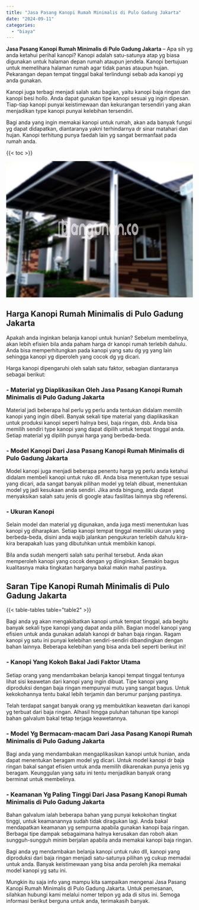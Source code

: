 ```yaml
---
title: "Jasa Pasang Kanopi Rumah Minimalis di Pulo Gadung Jakarta"
date: "2024-09-11"
categories: 
  - "biaya"
---
```


**Jasa Pasang Kanopi Rumah Minimalis di Pulo Gadung Jakarta** – Apa sih yg anda ketahui perihal kanopi? Kanopi adalah satu-satunya atap yg biasa digunakan untuk halaman depan rumah ataupun jendela. Kanopi bertujuan untuk memelihara halaman rumah agar tidak panas ataupun hujan. Pekarangan depan tempat tinggal bakal terlindungi sebab ada kanopi yg anda gunakan.

Kanopi juga terbagi menjadi salah satu bagian, yaitu kanopi baja ringan dan kanopi besi hollo. Anda dapat gunakan tipe kanopi sesuai yg ingin dipesan. Tiap-tiap kanopi punyai keistimewaan dan kekurangan tersendiri yang akan menjadikan type kanopi punyai kelebihan tersendiri.

Bagi anda yang ingin memakai kanopi untuk rumah, akan ada banyak fungsi yg dapat didapatkan, diantaranya yakni terhindarnya dr sinar matahari dan hujan. Kanopi terhitung punya faedah lain yg sangat bermanfaat pada rumah anda.

{{< toc >}}

![Jasa Pasang Kanopi Rumah Minimalis di Pulo Gadung Jakarta](/images/harga-kanopi-minimalis-16.png)

## Harga Kanopi Rumah Minimalis di Pulo Gadung Jakarta

Apakah anda inginkan belanja kanopi untuk hunian? Sebelum membelinya, akan lebih efisien bila anda paham harga dr kanopi rumah terlebih dahulu. Anda bisa memperhitungkan pada kanopi yang satu dg yg yang lain sehingga kanopi yg diperoleh yang cocok dg yg dicari.

Harga kanopi dipengaruhi oleh salah satu faktor, sebagian diantaranya sebagai berikut:

### \- Material yg Diaplikasikan Oleh Jasa Pasang Kanopi Rumah Minimalis di Pulo Gadung Jakarta

Material jadi beberapa hal perlu yg perlu anda tentukan didalam memilih kanopi yang ingin dibeli. Banyak sekali tipe material yang diaplikasikan untuk produksi kanopi seperti halnya besi, baja ringan, dsb. Anda bisa memilih sendiri type kanopi yang dapat dipilih untuk tempat tinggal anda. Setiap material yg dipilih punyai harga yang berbeda-beda.

### \- Model Kanopi Dari Jasa Pasang Kanopi Rumah Minimalis di Pulo Gadung Jakarta

Model kanopi juga menjadi beberapa penentu harga yg perlu anda ketahui didalam membeli kanopi untuk ruko dll. Anda bisa menentukan type sesuai yang dicari, ada sangat banyak pilihan model yg telah dibuat, menentukan model yg jadi kesukaan anda sendiri. Jika anda bingung, anda dapat menyaksikan salah satu jenis di google atau fasilitas lainnya sbg referensi.

### \- Ukuran Kanopi

Selain model dan material yg digunakan, anda juga mesti menentukan luas kanopi yg diharapkan. Setiap kanopi tempat tinggal memiliki ukuran yang berbeda-beda, disini anda wajib jalankan pengukuran terlebih dahulu kira-kira berapakah luas yang dibutuhkan untuk membikin kanopi.

Bila anda sudah mengerti salah satu perihal tersebut. Anda akan memperoleh kanopi yang cocok dengan yg diinginkan. Semakin bagus kualitasnya maka tingkatan harganya bakal makin mahal pastinya.

## Saran Tipe Kanopi Rumah Minimalis di Pulo Gadung Jakarta

{{< table-tables table="table2" >}}

Bagi anda yg akan mengakibatkan kanopi untuk tempat tinggal, ada begitu banyak sekali type kanopi yang dapat anda pilih. Bagian model kanopi yang efisien untuk anda gunakan adalah kanopi dr bahan baja ringan. Ragam kanopi yg satu ini punyai kelebihan sendiri-sendiri dibandingkan dengan bahan lainnya. Beberapa kelebihan yang bisa anda beli seperti berikut ini!

### \- Kanopi Yang Kokoh Bakal Jadi Faktor Utama

Setiap orang yang mendambakan belanja kanopi tempat tinggal tentunya lihat sisi keawetan dari kanopi yang ingin dibuat. Tipe kanopi yang diproduksi dengan baja ringan mempunyai mutu yang sangat bagus. Untuk kekokohannya tentu bakal lebih terjamin dan berumur panjang pastinya.

Telah terdapat sangat banyak orang yg membuktikan keawetan dari kanopi yg terbuat dari baja ringan. Alhasil hingga puluhan tahunan tipe kanopi bahan galvalum bakal tetap terjaga keawetannya.

### \- Model Yg Bermacam-macam Dari Jasa Pasang Kanopi Rumah Minimalis di Pulo Gadung Jakarta

Bagi anda yang mendambakan mengaplikasikan kanopi untuk hunian, anda dapat menentukan beragam model yg dicari. Untuk model kanopi dr baja ringan bakal sangat efisien untuk anda memilih dikarenakan punya jenis yg beragam. Keunggulan yang satu ini tentu menjadikan banyak orang berminat untuk membelinya.

### \- Keamanan Yg Paling Tinggi Dari Jasa Pasang Kanopi Rumah Minimalis di Pulo Gadung Jakarta

Bahan galvalum ialah beberapa bahan yang punyai kekokohan tingkat tinggi, untuk keamanannya sudah tidak diragukan lagi. Anda bakal mendapatkan keamanan yg sempurna apabila gunakan kanopi baja ringan. Berbagai tipe dampak sebagaimana halnya kerusakan dan roboh akan sungguh-sungguh minim berjalan apabila anda memakai kanopi baja ringan.

Bagi anda yg mendambakan belanja kanopi untuk ruko dll, kanopi yang diproduksi dari baja ringan menjadi satu-satunya pilihan yg cukup memadai untuk anda. Banyak keistimewaan yang bisa anda peroleh jika memakai model kanopi yg satu ini.

Mungkin itu saja info yang mampu kita sampaikan mengenai Jasa Pasang Kanopi Rumah Minimalis di Pulo Gadung Jakarta. Untuk pemesanan, silahkan hubungi kami melalui nomer telpon yg ada di situs ini. Semoga informasi berikut berguna untuk anda, terimakasih banyak.
